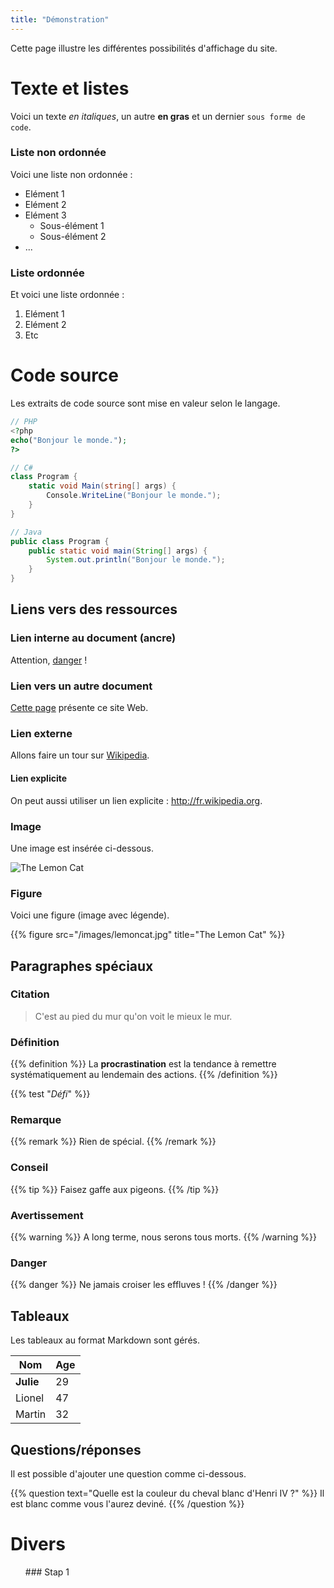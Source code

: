 ```yaml
---
title: "Démonstration"
---
```


Cette page illustre les différentes possibilités d'affichage du site.

# Texte et listes

Voici un texte *en italiques*, un autre **en gras** et un dernier `sous forme de code`.

### Liste non ordonnée

Voici une liste non ordonnée :

* Elément 1
* Elément 2
* Elément 3
    * Sous-élément 1
    * Sous-élément 2
* ...

### Liste ordonnée

Et voici une liste ordonnée :

1. Elément 1
2. Elément 2
3. Etc

# Code source

Les extraits de code source sont mise en valeur selon le langage.

```php
// PHP
<?php
echo("Bonjour le monde.");
?>
```

```c#
// C#
class Program {
    static void Main(string[] args) {
        Console.WriteLine("Bonjour le monde.");
    }
}
```

```java
// Java
public class Program {
    public static void main(String[] args) {
        System.out.println("Bonjour le monde.");
    }
}
```

Liens vers des ressources
-------------------------

### Lien interne au document (ancre)

Attention, [danger](#toc_15) !

### Lien vers un autre document

[Cette page](/site/) présente ce site Web.

### Lien externe

Allons faire un tour sur [Wikipedia](http://fr.wikipedia.org/).

#### Lien explicite

On peut aussi utiliser un lien explicite : <http://fr.wikipedia.org>.

### Image

Une image est insérée ci-dessous.

![The Lemon Cat](/images/lemoncat.jpg)

### Figure

Voici une figure (image avec légende).

 {{% figure src="/images/lemoncat.jpg" title="The Lemon Cat" %}}

Paragraphes spéciaux
--------------------

### Citation

> C'est au pied du mur qu'on voit le mieux le mur.

### Définition

{{% definition %}}
La **procrastination** est la tendance à remettre systématiquement au lendemain des actions.
{{% /definition %}}

{{% test "*Défi*" %}}

### Remarque

{{% remark %}}
Rien de spécial.
{{% /remark %}}

### Conseil

{{% tip %}}
Faisez gaffe aux pigeons.
{{% /tip %}}

### Avertissement

{{% warning %}}
A long terme, nous serons tous morts.
{{% /warning %}}

### Danger

{{% danger %}}
Ne jamais croiser les effluves !
{{% /danger %}}

Tableaux
--------
Les tableaux au format Markdown sont gérés.

Nom     |   Age
--------|------
**Julie**   |   29
Lionel  |   47
Martin  |   32

Questions/réponses
------------------

Il est possible d'ajouter une question comme ci-dessous.

{{% question text="Quelle est la couleur du cheval blanc d'Henri IV ?" %}}
Il est blanc comme vous l'aurez deviné.
{{% /question %}}

# Divers

<ul id="pageContainer">
### Stap 1
</ul>
